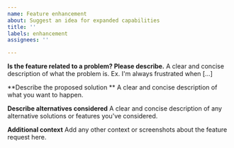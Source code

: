 ```yaml
---
name: Feature enhancement
about: Suggest an idea for expanded capabilities
title: ''
labels: enhancement
assignees: ''

---
```


**Is the feature related to a problem? Please describe.**
A clear and concise description of what the problem is. Ex. I'm always frustrated when [...]

**Describe the proposed solution **
A clear and concise description of what you want to happen.

**Describe alternatives considered**
A clear and concise description of any alternative solutions or features you've considered.

**Additional context**
Add any other context or screenshots about the feature request here.
